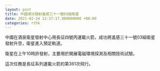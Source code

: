 ```yaml
---
layout: post
title: 中國成功發射遙感三十一號03組衛星
date: 2021-02-24 12:37:17.000000000 +08:00
categories: rthk
---
```


中國在酒泉衛星發射中心用長征四號丙運載火箭，成功將遙感三十一號03組衛星發射升空，衛星進入預定軌道。

衛星在上午10時許發射，主要用於開展電磁環境探測及相關技術試驗。

這次任務是長征系列運載火箭的第361次飛行。
